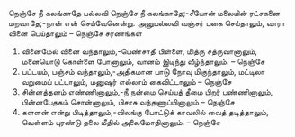 
நெஞ்சே நீ கலங்காதே
பல்லவி
நெஞ்சே நீ கலங்காதே;-சீயோன் மலையின்
ரட்சகனை மறவாதே;-நான் என் செய்வேனென்று.
அனுபல்லவி
வஞ்சர் பகை செய்தாலும், வாரா வினை பெய்தாலும் – நெஞ்சே
சரணங்கள்
1. வினைமேல் வினை வந்தாலும்,-பெண்சாதி பிள்ளை,
மித்ரு சத்ருவானாலும்,
மனையொடு கொள்ளை போனாலும், வானம் இடிந்து
வீழ்ந்தாலும். – நெஞ்சே
2. பட்டயம், பஞ்சம் வந்தாலும்,-அதிகமான
பாடு நோவு மிகுந்தாலும்,
மட்டிலா வறுமைப் பட்டாலும், மனுஷர் எல்லாம்
கைவிட்டாலும் – நெஞ்சே
3. சின்னத்தனம் எண்ணினாலும்,-நீ நன்மை செய்யத்
தீமை பிறர் பண்ணினாலும்,
பின்னபேதகம் சொன்னாலும், பிசாசு வந்தணாப்பினாலும் – நெஞ்சே
4. கள்ளன் என்று பிடித்தாலும்,-விலங்கு போட்டுக்
காவலில் வைத் தடித்தாலும்,
வெள்ளம் புரண்டு தலை மீதில் அலைமோதினாலும். – நெஞ்சே

